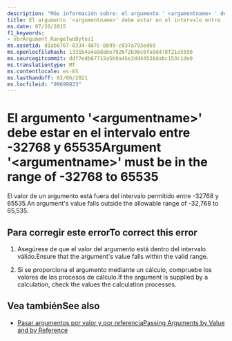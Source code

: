 ```yaml
---
description: "Más información sobre: el argumento ' <argumentname> ' debe estar en el intervalo de-32768 a 65535"
title: El argumento '<argumentname>' debe estar en el intervalo entre -32768 y 65535
ms.date: 07/20/2015
f1_keywords:
- vbrArgument_RangeTwoBytes1
ms.assetid: d1ab6767-8334-4d7c-bb99-c837a793ed69
ms.openlocfilehash: 1331b4a4a9dabe7926f2b98c6fa9d478f21a5590
ms.sourcegitcommit: ddf7edb67715a5b9a45e3dd44536dabc153c1de0
ms.translationtype: MT
ms.contentlocale: es-ES
ms.lasthandoff: 02/06/2021
ms.locfileid: "99699823"
---
```

# <a name="argument-argumentname-must-be-in-the-range-of--32768-to-65535"></a><span data-ttu-id="b52ac-103">El argumento '\<argumentname>' debe estar en el intervalo entre -32768 y 65535</span><span class="sxs-lookup"><span data-stu-id="b52ac-103">Argument '\<argumentname>' must be in the range of -32768 to 65535</span></span>

<span data-ttu-id="b52ac-104">El valor de un argumento está fuera del intervalo permitido entre -32768 y 65535.</span><span class="sxs-lookup"><span data-stu-id="b52ac-104">An argument's value falls outside the allowable range of -32,768 to 65,535.</span></span>  
  
## <a name="to-correct-this-error"></a><span data-ttu-id="b52ac-105">Para corregir este error</span><span class="sxs-lookup"><span data-stu-id="b52ac-105">To correct this error</span></span>  
  
1. <span data-ttu-id="b52ac-106">Asegúrese de que el valor del argumento está dentro del intervalo válido.</span><span class="sxs-lookup"><span data-stu-id="b52ac-106">Ensure that the argument's value falls within the valid range.</span></span>  
  
2. <span data-ttu-id="b52ac-107">Si se proporciona el argumento mediante un cálculo, compruebe los valores de los procesos de cálculo.</span><span class="sxs-lookup"><span data-stu-id="b52ac-107">If the argument is supplied by a calculation, check the values the calculation processes.</span></span>  
  
## <a name="see-also"></a><span data-ttu-id="b52ac-108">Vea también</span><span class="sxs-lookup"><span data-stu-id="b52ac-108">See also</span></span>

- [<span data-ttu-id="b52ac-109">Pasar argumentos por valor y por referencia</span><span class="sxs-lookup"><span data-stu-id="b52ac-109">Passing Arguments by Value and by Reference</span></span>](../programming-guide/language-features/procedures/passing-arguments-by-value-and-by-reference.md)

